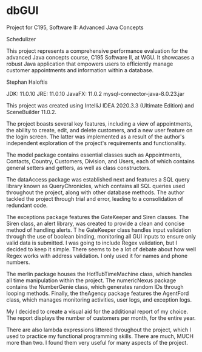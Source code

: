 # dbGUI
Project for C195, Software II: Advanced Java Concepts

Schedulizer

This project represents a comprehensive performance evaluation for the advanced Java concepts course, C195 Software II, at WGU.
It showcases a robust Java application that empowers users to efficiently manage customer appointments and information within a database.

Stephan Haloftis

JDK: 11.0.10
JRE: 11.0.10
JavaFX: 11.0.2
mysql-connector-java-8.0.23.jar

This project was created using IntelliJ IDEA 2020.3.3 (Ultimate Edition) and SceneBuilder 11.0.2.

The project boasts several key features, including a view of appointments, the ability to create, edit, and delete customers, and a new user feature on the login screen.
The latter was implemented as a result of the author's independent exploration of the project's requirements and functionality.

The model package contains essential classes such as Appointments, Contacts, Country, Customers, Division, and Users, each of which contains general setters and getters, as well as class constructors.

The dataAccess package was established next and features a SQL query library known as QueryChronicles, which contains all SQL queries used throughout the project, along with other database methods.
The author tackled the project through trial and error, leading to a consolidation of redundant code.

The exceptions package features the GateKeeper and Siren classes.
The Siren class, an alert library, was created to provide a clean and concise method of handling alerts. T
he GateKeeper class handles input validation through the use of boolean binding, monitoring all GUI inputs to ensure only valid data is submitted.
I was going to include Regex validation, but I decided to keep it simple. There seems to be a lot of debate about how well Regex works with address validation.
I only used it for names and phone numbers.

The merlin package houses the HotTubTimeMachine class, which handles all time manipulation within the project.
The numericNexus package contains the NumberGenie class, which generates random IDs through looping methods.
Finally, the theAgency package features the AgentFord class, which manages monitoring activities, user logs, and exception logs.

My I decided to create a visual aid for the additional report of my choice.
The report displays the number of customers per month, for the entire year.

There are also lambda expressions littered throughout the project, which I used to practice my functional programming skills.
There are much, MUCH more than two. I found them very useful for many aspects of the project.
